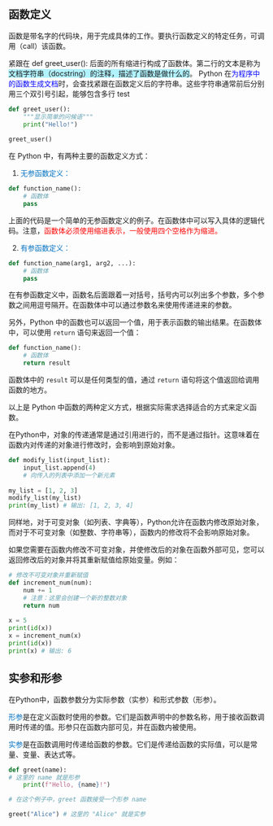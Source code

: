 ## 函数定义


函数是带名字的代码块，⽤于完成具体的⼯作。要执⾏函数定义的特定任务，可调⽤（call）该函数。

紧跟在 def greet_user(): 后⾯的所有缩进⾏构成了函数体。第⼆⾏的⽂本是称为<span style="background:#b1f2ff">⽂档字符串（docstring）的注释，描述了函数是做什么的</span>。
Python 在<font color="#0000ff">为程序中的函数⽣成⽂档</font>时，会查找紧跟在函数定义后的字符串。这些字符串通常前后分别⽤三个双引号引起，能够包含多⾏
test


```python
def greet_user():
    """显⽰简单的问候语"""
    print("Hello!")
	
greet_user()
```



在 Python 中，有两种主要的函数定义方式：

1. <font color="#0070c0">无参函数定义：</font>

```python
def function_name():
    # 函数体
    pass
```

上面的代码是一个简单的无参函数定义的例子。在函数体中可以写入具体的逻辑代码。注意，<font color="#ff0000">函数体必须使用缩进表示，一般使用四个空格作为缩进。</font>

2. <font color="#0070c0">有参函数定义：</font>

```python
def function_name(arg1, arg2, ...):
    # 函数体
    pass
```

在有参函数定义中，函数名后面跟着一对括号，括号内可以列出多个参数，多个参数之间用逗号隔开。在函数体中可以通过参数名来使用传递进来的参数。

另外，Python 中的函数也可以返回一个值，用于表示函数的输出结果。在函数体中，可以使用 `return` 语句来返回一个值：

```python
def function_name():
    # 函数体
    return result
```

函数体中的 `result` 可以是任何类型的值，通过 `return` 语句将这个值返回给调用函数的地方。

以上是 Python 中函数的两种定义方式，根据实际需求选择适合的方式来定义函数。



在Python中，对象的传递通常是通过引用进行的，而不是通过指针。这意味着在函数内对传递的对象进行修改时，会影响到原始对象。

```python
def modify_list(input_list): 
    input_list.append(4) 
    # 向传入的列表中添加一个新元素 
    
my_list = [1, 2, 3] 
modify_list(my_list) 
print(my_list) # 输出: [1, 2, 3, 4]
```


同样地，对于可变对象（如列表、字典等），Python允许在函数内修改原始对象，而对于不可变对象（如整数、字符串等），函数内的修改将不会影响原始对象。

如果您需要在函数内修改不可变对象，并使修改后的对象在函数外部可见，您可以返回修改后的对象并将其重新赋值给原始变量。例如：

```python
# 修改不可变对象并重新赋值 
def increment_num(num): 
	num += 1 
	# 注意：这里会创建一个新的整数对象 
	return num 
	
x = 5 
print(id(x))
x = increment_num(x) 
print(id(x))
print(x) # 输出: 6
```
## 实参和形参
在Python中，函数参数分为实际参数（实参）和形式参数（形参）。

<font color="#0070c0">形参</font>是在定义函数时使用的参数。它们是函数声明中的参数名称，用于接收函数调用时传递的值。形参只在函数内部可见，并在函数内被使用。

<font color="#0070c0">实参</font>是在函数调用时传递给函数的参数。它们是传递给函数的实际值，可以是常量、变量、表达式等。

```python
def greet(name): 
# 这里的 name 就是形参 
	print(f"Hello, {name}!") 

# 在这个例子中，greet 函数接受一个形参 name

greet("Alice") # 这里的 "Alice" 就是实参
```

